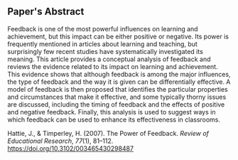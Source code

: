 ## Paper's Abstract
Feedback is one of the most powerful influences on learning and achievement, but this impact can be either positive or negative. Its power is frequently mentioned in articles about learning and teaching, but surprisingly few recent studies have systematically investigated its meaning. This article provides a conceptual analysis of feedback and reviews the evidence related to its impact on learning and achievement. This evidence shows that although feedback is among the major influences, the type of feedback and the way it is given can be differentially effective. A model of feedback is then proposed that identifies the particular properties and circumstances that make it effective, and some typically thorny issues are discussed, including the timing of feedback and the effects of positive and negative feedback. Finally, this analysis is used to suggest ways in which feedback can be used to enhance its effectiveness in classrooms.

Hattie, J., & Timperley, H. (2007). The Power of Feedback. _Review of Educational Research_, _77_(1), 81–112. https://doi.org/10.3102/003465430298487